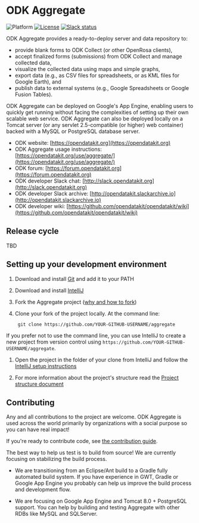 # ODK Aggregate
![Platform](https://img.shields.io/badge/platform-Java-blue.svg)
[![License](https://img.shields.io/badge/license-Apache%202.0-blue.svg)](https://opensource.org/licenses/Apache-2.0)
[![Slack status](http://slack.opendatakit.org/badge.svg)](http://slack.opendatakit.org)

ODK Aggregate provides a ready-to-deploy server and data repository to:

- provide blank forms to ODK Collect (or other OpenRosa clients),
- accept finalized forms (submissions) from ODK Collect and manage collected data,
- visualize the collected data using maps and simple graphs,
- export data (e.g., as CSV files for spreadsheets, or as KML files for Google Earth), and
- publish data to external systems (e.g., Google Spreadsheets or Google Fusion Tables).

ODK Aggregate can be deployed on Google's App Engine, enabling users to quickly get running without facing the complexities of setting up their own scalable web service. ODK Aggregate can also be deployed locally on a Tomcat server (or any servlet 2.5-compatible (or higher) web container) backed with a MySQL or PostgreSQL database server.

* ODK website: [https://opendatakit.org](https://opendatakit.org)
* ODK Aggregate usage instructions: [https://opendatakit.org/use/aggregate/](https://opendatakit.org/use/aggregate/)
* ODK forum: [https://forum.opendatakit.org](https://forum.opendatakit.org)
* ODK developer Slack chat: [http://slack.opendatakit.org](http://slack.opendatakit.org) 
* ODK developer Slack archive: [http://opendatakit.slackarchive.io](http://opendatakit.slackarchive.io) 
* ODK developer wiki: [https://github.com/opendatakit/opendatakit/wiki](https://github.com/opendatakit/opendatakit/wiki)

## Release cycle

TBD

## Setting up your development environment

1. Download and install [Git](https://git-scm.com/downloads) and add it to your PATH

1. Download and install [IntelliJ](https://www.jetbrains.com/idea/) 

1. Fork the Aggregate project ([why and how to fork](https://help.github.com/articles/fork-a-repo/))

1. Clone your fork of the project locally. At the command line:

        git clone https://github.com/YOUR-GITHUB-USERNAME/aggregate

If you prefer not to use the command line, you can use IntelliJ to create a new project from version control using `https://github.com/YOUR-GITHUB-USERNAME/aggregate`. 

1. Open the project in the folder of your clone from IntelliJ and follow the [IntelliJ setup instructions](https://github.com/ggalmazor/aggregate/blob/gradle_submodules/docs/intellij_setup.md)

1. For more information about the project's structure read the [Project structure document](https://github.com/ggalmazor/aggregate/blob/gradle_submodules/docs/project_structure.md)
 
## Contributing

Any and all contributions to the project are welcome. ODK Aggregate is used across the world primarily by organizations with a social purpose so you can have real impact!

If you're ready to contribute code, see [the contribution guide](CONTRIBUTING.md).

The best way to help us test is to build from source! We are currently focusing on stabilizing the build process.

- We are transitioning from an Eclipse/Ant build to a Gradle fully automated build system. If you have experience in GWT, Gradle or Google App Engine you probably can help us improve the build process and development flow.

- We are focusing on Google App Engine and Tomcat 8.0 + PostgreSQL support. You can help by building and testing Aggregate with other RDBs like MySQL and SQLServer.